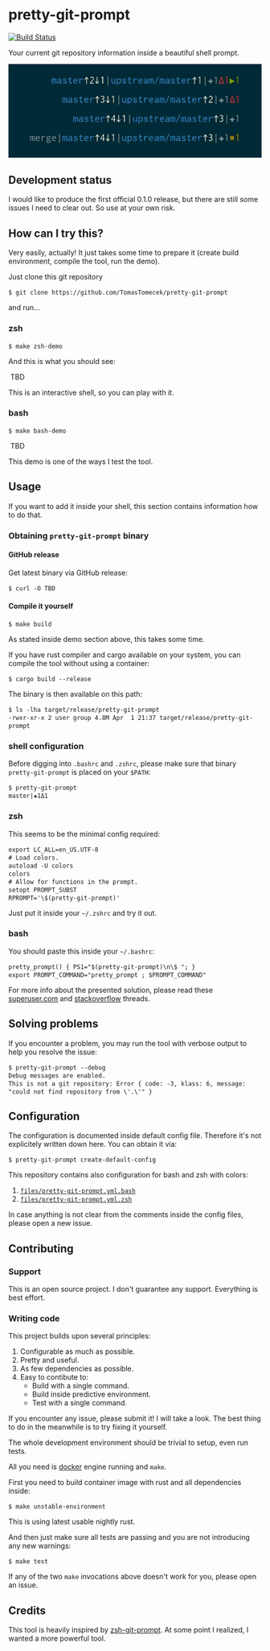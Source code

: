 # pretty-git-prompt

[![Build Status](https://travis-ci.org/TomasTomecek/pretty-git-prompt.svg?branch=master)](https://travis-ci.org/TomasTomecek/pretty-git-prompt)

Your current git repository information inside a beautiful shell prompt.

![Preview of pretty-git-prompt](/data/example.png)


## Development status

I would like to produce the first official 0.1.0 release, but there are still
some issues I need to clear out. So use at your own risk.


## How can I try this?

Very easily, actually! It just takes some time to prepare it (create build
environment, compile the tool, run the demo).

Just clone this git repository

```
$ git clone https://github.com/TomasTomecek/pretty-git-prompt
```

and run...


### zsh

```
$ make zsh-demo
```

And this is what you should see:

![]() TBD

This is an interactive shell, so you can play with it.


### bash

```
$ make bash-demo
```

![]() TBD

This demo is one of the ways I test the tool.


## Usage

If you want to add it inside your shell, this section contains information how to do that.


### Obtaining `pretty-git-prompt` binary


#### GitHub release

Get latest binary via GitHub release:

```
$ curl -O TBD
```


#### Compile it yourself

```
$ make build
```

As stated inside demo section above, this takes some time.

If you have rust compiler and cargo available on your system, you can compile
the tool without using a container:

```
$ cargo build --release
```

The binary is then available on this path:

```
$ ls -lha target/release/pretty-git-prompt
-rwxr-xr-x 2 user group 4.8M Apr  1 21:37 target/release/pretty-git-prompt
```


### shell configuration

Before digging into `.bashrc` and `.zshrc`, please make sure that binary
`pretty-git-prompt` is placed on your `$PATH`:

```
$ pretty-git-prompt
master|✚1Δ1
```

### zsh

This seems to be the minimal config required:

```shell
export LC_ALL=en_US.UTF-8
# Load colors.
autoload -U colors
colors
# Allow for functions in the prompt.
setopt PROMPT_SUBST
RPROMPT='\$(pretty-git-prompt)'
```

Just put it inside your `~/.zshrc` and try it out.


### bash

You should paste this inside your `~/.bashrc`:

```
pretty_prompt() { PS1="$(pretty-git-prompt)\n\$ "; }
export PROMPT_COMMAND="pretty_prompt ; $PROMPT_COMMAND"
```

For more info about the presented solution, please read these [superuser.com](https://superuser.com/a/623305/160542) and
[stackoverflow](http://stackoverflow.com/a/13997892/909579) threads.


## Solving problems

If you encounter a problem, you may run the tool with verbose output to help you resolve the issue:

```
$ pretty-git-prompt --debug
Debug messages are enabled.
This is not a git repository: Error { code: -3, klass: 6, message: "could not find repository from \'.\'" }
```


## Configuration

The configuration is documented inside default config file. Therefore it's not
explicitely written down here. You can obtain it via:

```
$ pretty-git-prompt create-default-config
```

This repository contains also configuration for bash and zsh with colors:

1. [`files/pretty-git-prompt.yml.bash`](https://github.com/TomasTomecek/pretty-git-prompt/blob/master/files/pretty-git-prompt.yml.bash)
2. [`files/pretty-git-prompt.yml.zsh`](https://github.com/TomasTomecek/pretty-git-prompt/blob/master/files/pretty-git-prompt.yml.zsh)

In case anything is not clear from the comments inside the config files, please
open a new issue.


## Contributing

### Support

This is an open source project. I don't guarantee any support. Everything is best effort.


### Writing code

This project builds upon several principles:

 1. Configurable as much as possible.
 2. Pretty and useful.
 3. As few dependencies as possible.
 4. Easy to contibute to:
    * Build with a single command.
    * Build inside predictive environment.
    * Test with a single command.

If you encounter any issue, please submit it! I will take a look. The best
thing to do in the meanwhile is to try fixing it yourself.

The whole development environment should be trivial to setup, even run tests.

All you need is [docker](https://github.com/docker/docker) engine running and `make`.

First you need to build container image with rust and all dependencies inside:

```
$ make unstable-environment
```

This is using latest usable nightly rust.

And then just make sure all tests are passing and you are not introducing any new warnings:

```
$ make test
```

If any of the two `make` invocations above doesn't work for you, please open an issue.


## Credits

This tool is heavily inspired by
[zsh-git-prompt](https://github.com/olivierverdier/zsh-git-prompt). At some
point I realized, I wanted a more powerful tool.
